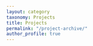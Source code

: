 ```yaml
---
layout: category
taxonomy: Projects
title: Projects
permalink: "/project-archive/"
author_profile: true
---
```

